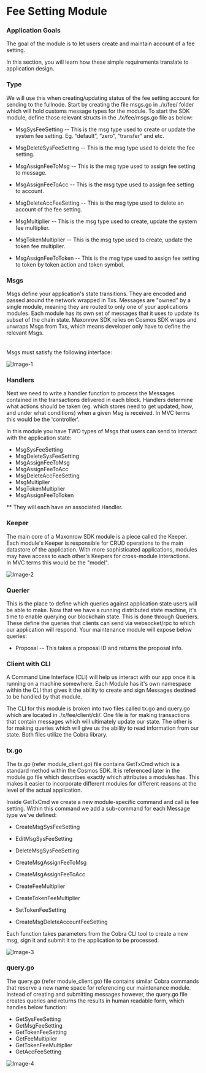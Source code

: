 # Fee Setting Module


### Application Goals
The goal of the module is to let users create and maintain account of a fee setting. 

In this section, you will learn how these simple requirements translate to application design.

### Type

We will use this when creating/updating status of the fee setting account for sending to the fullnode. 
Start by creating the file msgs.go in ./x/fee/ folder which will hold customs message types for the module.
To start the SDK module, define those relevant structs in the ./x/fee/msgs.go file as below:

* MsgSysFeeSetting
-- This is the msg type used to create or update the system fee setting. 
    Eg. “default”, “zero”, “transfer” and etc.  
* MsgDeleteSysFeeSetting
-- This is the msg type used to delete the fee setting. 


* MsgAssignFeeToMsg
-- This is the msg type used to assign fee setting to message. 


* MsgAssignFeeToAcc
-- This is the msg type used to assign fee setting to account. 

* MsgDeleteAccFeeSetting
-- This is the msg type used to delete an account of the fee setting. 

* MsgMultiplier
-- This is the msg type used to create, update the system fee multiplier. 


* MsgTokenMultiplier
-- This is the msg type used to create, update the token fee multiplier.  


* MsgAssignFeeToToken
-- This is the msg type used to assign fee setting to token by token action and token symbol. 



### Msgs

Msgs define your application's state transitions. 
They are encoded and passed around the network wrapped in Txs. 
Messages are "owned" by a single module, meaning they are routed to only one of your applications modules. 
Each module has its own set of messages that it uses to update its subset of the chain state. 
Maxonrow SDK relies on Cosmos SDK wraps and unwraps Msgs from Txs, which means developer only have to define the relevant Msgs.<br/><br/>  
Msgs must satisfy the following interface:

![Image-1](/en/latest/pic/node_cli_fee-01.png)  
  


### Handlers

Next we need to write a handler function to process the Messages contained 
in the transactions delivered in each block. 
Handlers determine what actions should be taken (eg. which stores need to get updated, how, and under what conditions) 
when a given Msg is received. In MVC terms this would be the 'controller'.

In this module you have TWO types of Msgs that users 
can send to interact with the application state: 

* MsgSysFeeSetting
* MsgDeleteSysFeeSetting
* MsgAssignFeeToMsg
* MsgAssignFeeToAcc
* MsgDeleteAccFeeSetting
* MsgMultiplier
* MsgTokenMultiplier
* MsgAssignFeeToToken

** They will each have an associated Handler.


### Keeper

The main core of a Maxonrow SDK module is a piece called the Keeper. 
Each module's Keeper is responsible for CRUD operations to the main datastore of the application. 
With more sophisticated applications, modules may have access to each other's Keepers 
for cross-module interactions.<br/>In MVC terms this would be the "model". 

![Image-2](/en/latest/pic/node_cli_fee-02.png)  


### Querier

This is the place to define which queries against application state users will be able to make. 
Now that we have a running distributed state machine, it's time to enable querying our blockchain state. 
This is done through Queriers. 
These define the queries that clients can send via websocket/rpc to which our application will respond. 
Your maintenance module will expose below queries:

* Proposal
-- This takes a proposal ID and returns the proposal info.

### Client with CLI  
A Command Line Interface (CLI) will help us interact with our app once it is running on a machine somewhere. Each Module has it's own namespace within the CLI that gives it the ability to create and sign Messages destined to be handled by that module. 

The CLI for this module is broken into two files called tx.go and query.go which are located in ./x/fee/client/cli/. One file is for making transactions that contain messages which will ultimately update our state. The other is for making queries which will give us the ability to read information from our state. Both files utilize the Cobra library.

### tx.go
The tx.go (refer module_client.go) file contains GetTxCmd which is a standard method within the Cosmos SDK. It is referenced later in the module.go file which describes exactly which attributes a modules has. This makes it easier to incorporate different modules for different reasons at the level of the actual application.

Inside GetTxCmd we create a new module-specific command and call is fee setting. Within this command we add a sub-command for each Message type we've defined:

* CreateMsgSysFeeSetting
* EditMsgSysFeeSetting

* DeleteMsgSysFeeSetting
* CreateMsgAssignFeeToMsg
* CreateMsgAssignFeeToAcc
* CreateFeeMultiplier
* CreateTokenFeeMultiplier
* SetTokenFeeSetting
* CreateMsgDeleteAccountFeeSetting

Each function takes parameters from the Cobra CLI tool to create a new msg, sign it and submit it to the application to be processed. 


![Image-3](/en/latest/pic/node_cli_fee-03.png)  


### query.go
The query.go (refer module_client.go) file contains similar Cobra commands that reserve a new name space for referencing our maintenance module. Instead of creating and submitting messages however, the query.go file creates queries and returns the results in human readable form, which handles below function:

* GetSysFeeSetting
* GetMsgFeeSetting
* GetTokenFeeSetting
* GetFeeMultiplier
* GetTokenFeeMultiplier
* GetAccFeeSetting

![Image-4](/en/latest/pic/node_cli_fee-04.png)  




